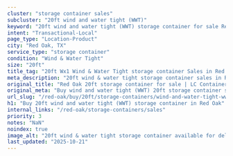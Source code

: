 ```yaml
---
cluster: "storage container sales"
subcluster: "20ft wind and water tight (WWT)"
keyword: "20ft wind and water tight (WWT) storage container for sale Red Oak, TX"
intent: "Transactional-Local"
page_type: "Location-Product"
city: "Red Oak, TX"
service_type: "storage container"
condition: "Wind & Water Tight"
size: "20ft"
title_tag: "20ft Wx1 Wind & Water Tight storage container Sales in Red Oak | LC Container"
meta_description: "20ft wind & water tight storage container sales in Red Oak. Fast delivery, competitive pricing. Serving storage containers area. Quote ID: NEM. Call (214) 524-4168 for your free quote today."
original_title: "Red Oak 20ft storage container for sale | LC Container"
original_meta: "Buy wind and water tight (WWT) 20ft storage container sale with local delivery in Red Oak, TX. LC Container — local Since 2003. Request a fast quote today."
url_slug: "/red-oak/buy/20ft/storage-containers/wind-and-water-tight-wwt"
h1: "Buy 20ft wind and water tight (WWT) storage container in Red Oak"
internal_links: "/red-oak/storage-containers/sales"
priority: 3
notes: "NaN"
noindex: true
image_alt: "20ft wind & water tight storage container available for delivery in Red Oak"
last_updated: "2025-10-21"
---
```


<!-- TODO: Add unique city/inventory copy, images, and internal links here. -->
